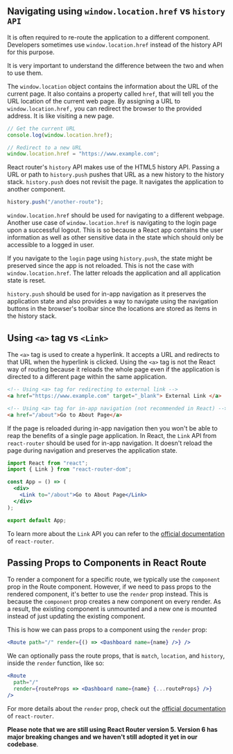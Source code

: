 ## Navigating using `window.location.href` vs `history API`

It is often required to re-route the application to a different component. Developers sometimes use `window.location.href` instead of the history API for this purpose.

It is very important to understand the difference between the two and when to use them.

The `window.location` object contains the information about the URL of the current page. It also contains a property called `href`, that will tell you the URL location of the current web page. By assigning a URL to `window.location.href,` you can redirect the browser to the provided address. It is like visiting a new page.

```js
// Get the current URL
console.log(window.location.href);

// Redirect to a new URL
window.location.href = "https://www.example.com";
```

React router's `history` API makes use of the HTML5 history API. Passing a URL or path to `history.push` pushes that URL as a new history to the history stack. `history.push` does not revisit the page. It navigates the application to another component.

```js
history.push("/another-route");
```

`window.location.href` should be used for navigating to a different webpage. Another use case of `window.location.href` is navigating to the login page upon a successful logout. This is so because a React app contains the user information as well as other sensitive data in the state which should only be accessible to a logged in user.

If you navigate to the `login` page using `history.push`, the state might be preserved since the app is not reloaded. This is not the case with `window.location.href`. The latter reloads the application and all application state is reset.

`history.push` should be used for in-app navigation as it preserves the application state and also provides a way to navigate using the navigation buttons in the browser's toolbar since the locations are stored as items in the history stack.

## Using `<a>` tag vs `<Link>`

The `<a>` tag is used to create a hyperlink. It accepts a URL and redirects to that URL when the hyperlink is clicked. Using the `<a>` tag is not the React way of routing because it reloads the whole page even if the application is directed to a different page within the same application.

```html
<!-- Using <a> tag for redirecting to external link -->
<a href="https://www.example.com" target="_blank"> External Link </a>

<!-- Using <a> tag for in-app navigation (not recommended in React) -->
<a href="/about">Go to About Page</a>
```

If the page is reloaded during in-app navigation then you won't be able to reap the benefits of a single page application. In React, the `Link` API from `react-router` should be used for in-app navigation. It doesn't reload the page during navigation and preserves the application state.

```jsx
import React from "react";
import { Link } from "react-router-dom";

const App = () => (
  <div>
    <Link to="/about">Go to About Page</Link>
  </div>
);

export default App;
```

To learn more about the `Link` API you can refer to the [official documentation](https://v5.reactrouter.com/web/api/Link) of `react-router`.

## Passing Props to Components in React Route

To render a component for a specific route, we typically use the `component` prop in the Route component. However, if we need to pass props to the rendered component, it's better to use the `render` prop instead. This is because the `component` prop creates a new component on every render. As a result, the existing component is unmounted and a new one is mounted instead of just updating the existing component.

This is how we can pass props to a component using the `render` prop:

```jsx
<Route path="/" render={() => <Dashboard name={name} />} />
```

We can optionally pass the route props, that is `match`, `location`, and `history`, inside the `render` function, like so:

```jsx
<Route
  path="/"
  render={routeProps => <Dashboard name={name} {...routeProps} />}
/>
```

For more details about the `render` prop, check out the [official documentation](https://v5.reactrouter.com/web/api/Route/render-func) of `react-router`.

**Please note that we are still using React Router version 5. Version 6 has major breaking changes and we haven't still adopted it yet in our codebase**.
